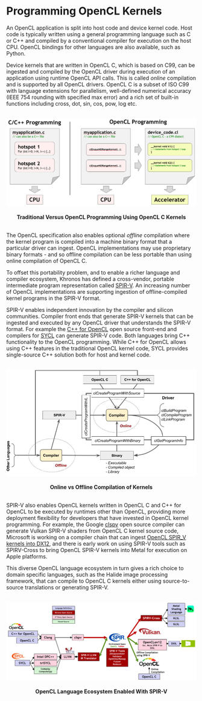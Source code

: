 # Programming OpenCL Kernels

An OpenCL application is split into host code and device kernel code. Host code is typically written using a general programming language such as C or C++ and compiled by a conventional compiler for execution on the host CPU. OpenCL bindings for other languages are also available, such as Python.

Device kernels that are written in OpenCL C, which is based on C99, can be ingested and compiled by the OpenCL driver during execution of an application using runtime OpenCL API calls. This is called *online* compilation and is supported by all OpenCL drivers. OpenCL C is a subset of ISO C99 with language extensions for parallelism, well-defined numerical accuracy (IEEE 754 rounding with specified max error) and a rich set of built-in functions including cross, dot, sin, cos, pow, log etc.

<p align="center">
<br>
<img src="../images/opencl_kernels.jpg" width=800 >
<br> <br>
  <b>Traditional Versus OpenCL Programming Using OpenCL C Kernels</b>
<br> <br>
</p>

The OpenCL specification also enables optional *offline* compilation where the kernel program is compiled into a machine binary format that a particular driver can ingest. OpenCL implementations may use proprietary binary formats - and so offline compilation can be less portable than using online compilation of OpenCL C.

To offset this portability problem, and to enable a richer language and compiler ecosystem, Khronos has defined a cross-vendor, portable intermediate program representation called [SPIR-V](https://www.khronos.org/spir/). An increasing number of OpenCL implementations are supporting ingestion of offline-compiled kernel programs in the SPIR-V format.

SPIR-V enables independent innovation by the compiler and silicon communities. Compiler front ends that generate SPIR-V kernels that can be ingested and executed by any OpenCL driver that understands the SPIR-V format. For example the  [C++ for OpenCL](cpp_for_opencl.md) open source front-end and compilers for [SYCL](https://www.khronos.org/sycl/) can generate SPIR-V code. Both languages bring C++ functionality to the OpenCL programming. While C++ for OpenCL allows using C++ features in the traditional OpenCL kernel code, SYCL provides single-source C++ solution both for host and kernel code.

<p align="center">
<br>
<img src="../images/online_vs_offline_comp.jpg">
<br> <br>
  <b>Online vs Offline Compilation of Kernels</b>
<br> <br>
</p>

SPIR-V also enables OpenCL kernels written in OpenCL C and C++ for OpenCL to be executed by runtimes other than OpenCL, providing more deployment flexibility for developers that have invested in OpenCL kernel programming. For example, the Google [clspv](https://github.com/google/clspv) open source compiler can generate Vulkan SPIR-V shaders from OpenCL C kernel source code, Microsoft is working on a compiler chain that can ingest [OpenCL SPIR_V kernels into DX12](https://github.com/microsoft/OpenCLOn12), and there is early work on using SPIR-V tools such as SPIRV-Cross to bring OpenCL SPIR-V kernels into Metal for execution on Apple platforms.

This diverse OpenCL language ecosystem in turn gives a rich choice to domain specific languages, such as the Halide image processing framework, that can compile to OpenCL C kernels either using source-to-source translations or generating SPIR-V.

<p align="center">
<br>
<img src="../images/opencl_and_spirv.jpg" width=800 >
<br> <br>
  <b>OpenCL Language Ecosystem Enabled With SPIR-V</b>
<br> <br>
</p>
